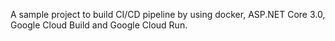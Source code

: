 A sample project to build CI/CD pipeline by using docker, ASP.NET Core 3.0, Google Cloud Build and Google Cloud Run.